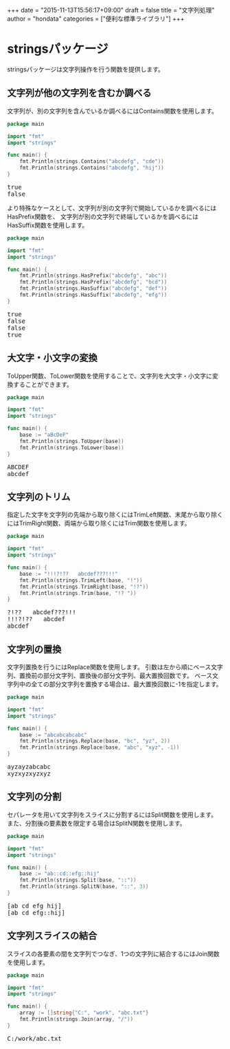 +++
date = "2015-11-13T15:56:17+09:00"
draft = false
title = "文字列処理"
author = "hondata"
categories = ["便利な標準ライブラリ"]
+++

# stringsパッケージ

stringsパッケージは文字列操作を行う関数を提供します。


## 文字列が他の文字列を含むか調べる

文字列が、別の文字列を含んでいるか調べるにはContains関数を使用します。

```go
package main

import "fmt"
import "strings"

func main() {
    fmt.Println(strings.Contains("abcdefg", "cde"))
    fmt.Println(strings.Contains("abcdefg", "hij"))
}
```

<pre class="output">
true
false
</pre>

より特殊なケースとして、文字列が別の文字列で開始しているかを調べるにはHasPrefix関数を、
文字列が別の文字列で終端しているかを調べるにはHasSuffix関数を使用します。

```go
package main

import "fmt"
import "strings"

func main() {
    fmt.Println(strings.HasPrefix("abcdefg", "abc"))
    fmt.Println(strings.HasPrefix("abcdefg", "bcd"))
    fmt.Println(strings.HasSuffix("abcdefg", "def"))
    fmt.Println(strings.HasSuffix("abcdefg", "efg"))
}
```

<pre class="output">
true
false
false
true
</pre>


## 大文字・小文字の変換

ToUpper関数、ToLower関数を使用することで、文字列を大文字・小文字に変換することができます。

```go
package main

import "fmt"
import "strings"

func main() {
    base := "aBcDeF"
    fmt.Println(strings.ToUpper(base))
    fmt.Println(strings.ToLower(base))
}
```

<pre class="output">
ABCDEF
abcdef
</pre>


## 文字列のトリム

指定した文字を文字列の先端から取り除くにはTrimLeft関数、末尾から取り除くにはTrimRight関数、両端から取り除くにはTrim関数を使用します。

```go
package main

import "fmt"
import "strings"

func main() {
    base := "!!!?!??   abcdef???!!!"
    fmt.Println(strings.TrimLeft(base, "!"))
    fmt.Println(strings.TrimRight(base, "!?"))
    fmt.Println(strings.Trim(base, "!? "))
}
```

<pre class="output">
?!??   abcdef???!!!
!!!?!??   abcdef
abcdef
</pre>


## 文字列の置換

文字列置換を行うにはReplace関数を使用します。
引数は左から順にベース文字列、置換前の部分文字列、置換後の部分文字列、最大置換回数です。
ベース文字列中の全ての部分文字列を置換する場合は、最大置換回数に-1を指定します。

```go
package main

import "fmt"
import "strings"

func main() {
    base := "abcabcabcabc"
    fmt.Println(strings.Replace(base, "bc", "yz", 2))
    fmt.Println(strings.Replace(base, "abc", "xyz", -1))
}
```

<pre class="output">
ayzayzabcabc
xyzxyzxyzxyz
</pre>

## 文字列の分割

セパレータを用いて文字列をスライスに分割するにはSplit関数を使用します。
また、分割後の要素数を限定する場合はSplitN関数を使用します。

```go
package main

import "fmt"
import "strings"

func main() {
    base := "ab::cd::efg::hij"
    fmt.Println(strings.Split(base, "::"))
    fmt.Println(strings.SplitN(base, "::", 3))
}
```

<pre class="output">
[ab cd efg hij]
[ab cd efg::hij]
</pre>


## 文字列スライスの結合

スライスの各要素の間を文字列でつなぎ、1つの文字列に結合するにはJoin関数を使用します。

```go
package main

import "fmt"
import "strings"

func main() {
    array := []string{"C:", "work", "abc.txt"}
    fmt.Println(strings.Join(array, "/"))
}
```

<pre class="output">
C:/work/abc.txt
</pre>
